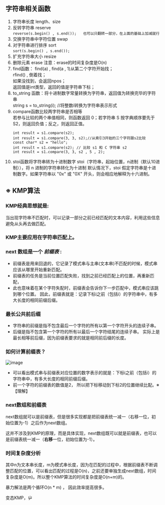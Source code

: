 ## 字符串相关函数
1. 字符串长度 length、size
2. 反转字符串 reserve  
          ```
          reverse(s.begin() , s.end());  
          也可以只翻转一部分，在上面的基础上加减就行
          ```
4. 交换字符串中字符位置 swap
5. 对字符串进行排序 sort  
          ```
          sort(s.begin() , s.end());
          ```
7. 扩充字符串大小 resize 
8. 删除元素 erase 注意：erase的时间复杂度是O(n)
9. find函数：
       find(a) , find(a , 1)从第二个字符开始找；  
       rfind() , 倒着找；  
       如果没找到，会返回npos；  
       返回值是int类型，返回的值是字符串下标；
11. to_string 函数：将十进制数字常量转换为字符串，返回值为转换完毕的字符串  
          string s = to_string(i); //将整数i转换为字符串表示形式
12. compare函数比较两字符串是否相等  
          若参与比较的两个串值相同，则函数返回 0；若字符串 S 按字典顺序要先于 S2，则返回负值；反之，则返回正值。  
       ```  
       int result = s1.compare(s2);  
       int result = s1.compare(3, 3, s2);//从索引3开始的三个字符跟s2比较  
       const char* s2 = "hello";  
       int result = s1.compare(s2); // 比较 s1 和 C 字符串 s2  
       int result = s1.compare(3, 3, s2 , 5 , 2);
       ```
14. stoi函数将字符串转为十进制数字
           stoi（字符串，起始位置，n进制（默认10进制）），将 n 进制的字符串转化为十进制
           默认情况下，stoi 假定字符串是十进制数字。如果字符串以 "0x" 或 "0X" 开头，则会相应地解释为十六进制。
           
##  ※ KMP算法
### KMP经典思想就是:
当出现字符串不匹配时，可以记录一部分之前已经匹配的文本内容，利用这些信息避免从头再去做匹配。
### KMP主要应用在字符串匹配上。
### next 数组是一个 _前缀表_ :
 - 前缀表是用来回退的，它记录了模式串与主串(文本串)不匹配的时候，模式串应该从哪里开始重新匹配。
 - 前缀表的任务是当前位置匹配失败，找到之前已经匹配上的位置，再重新匹配，
 - 此也意味着在某个字符失配时，前缀表会告诉你下一步匹配中，模式串应该跳到哪个位置。
因此，前缀表就是：记录下标i之前（包括i）的字符串中，有多大长度的相同前缀后缀。
### 最长公共前后缀
- 字符串的前缀是指不包含最后一个字符的所有以第一个字符开头的连续子串。
- 后缀是指不包含第一个字符的所有以最后一个字符结尾的连续子串。
实际上是最长相等前后缀，因为前缀表要求的就是相同前后缀的长度。
### 如何计算前缀表？
![image](https://github.com/user-attachments/assets/ec15d2e7-cf95-48c1-bc94-4c3bb6acd79a)
- 可以看出模式串与前缀表对应位置的数字表示的就是：下标i之前（包括i）的字符串中，有多大长度的相同前缀后缀。
- 前一个字符的前缀表的数值是2， 所以把下标移动到下标2的位置继续比配。※【理解】
### next数组和前缀表
next数组就可以是前缀表，但是很多实现都是把前缀表统一减一（右移一位，初始位置为-1）之后作为next数组。

这并不涉及到KMP的原理，而是具体实现，next数组既可以就是前缀表，也可以是前缀表统一减一（**右移**一位，初始位置为-1）。
### 时间复杂度分析
其中n为文本串长度，m为模式串长度，因为在匹配的过程中，根据前缀表不断调整匹配的位置，可以看出匹配的过程是O(n)，之前还要单独生成next数组，时间复杂度是O(m)。所以整个KMP算法的时间复杂度是O(n+m)的。

暴力解法是两个循环O(n * m) ， 因此效率提高很多。

变态KMP，屮
